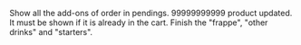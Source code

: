 Show all the add-ons of order in pendings. 99999999999
product updated.
It must be shown if it is already in the cart.
Finish the "frappe", "other drinks" and "starters".
